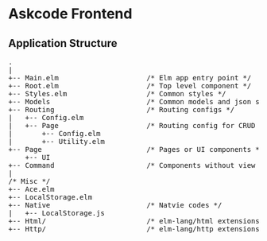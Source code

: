 # Askcode Frontend

## Application Structure

<pre>
.
|
+-- Main.elm                     /* Elm app entry point */
+-- Root.elm                     /* Top level component */
+-- Styles.elm                   /* Common styles */
+-- Models                       /* Common models and json serializers */
+-- Routing                      /* Routing configs */
|   +-- Config.elm
|   +-- Page                     /* Routing config for CRUD */
|       +-- Config.elm
|       +-- Utility.elm
+-- Page                         /* Pages or UI components */
    +-- UI
+-- Command                      /* Components without view */
|
/* Misc */
+-- Ace.elm
+-- LocalStorage.elm
+-- Native                       /* Natvie codes */
|   +-- LocalStorage.js
+-- Html/                        /* elm-lang/html extensions */
+-- Http/                        /* elm-lang/http extensions */
</pre>
